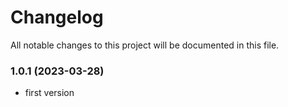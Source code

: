 
# Changelog
All notable changes to this project will be documented in this file.

### 1.0.1 (2023-03-28)

- first version
